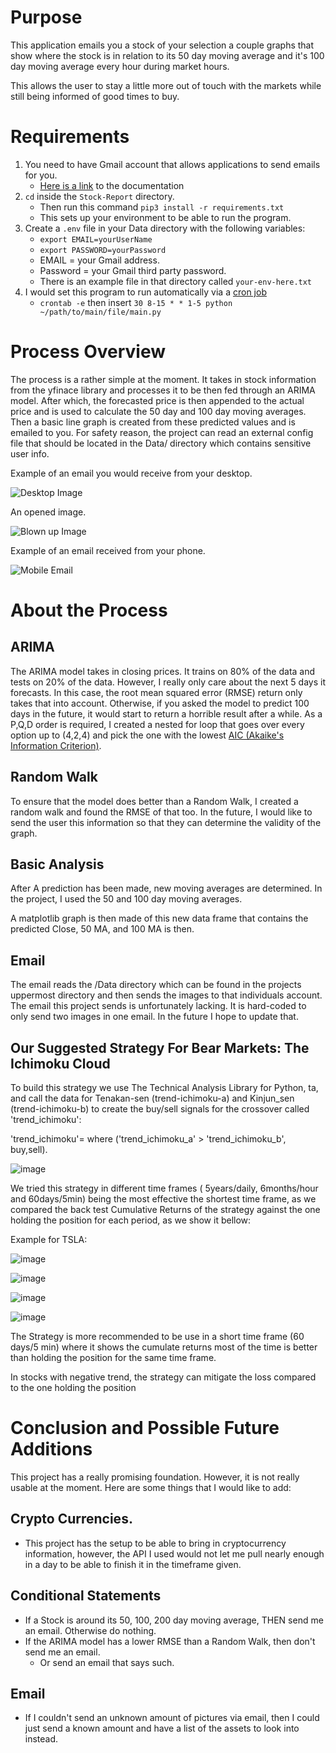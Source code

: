 # Purpose
This application emails you a stock of your selection a couple graphs that show where the stock is in relation to its 50 day moving average and it's 100 day moving average every hour during market hours. 

This allows the user to stay a little more out of touch with the markets while still being informed of good times to buy.


# Requirements
1. You need to have Gmail account that allows applications to send emails for you.
    - [Here is a link](https://support.google.com/accounts/answer/6010255?hl=en) to the documentation
1. `cd` inside the `Stock-Report` directory.
    - Then run this command `pip3 install -r requirements.txt`
    - This sets up your environment to be able to run the program.
2. Create a `.env` file in your Data directory with the following variables:
    - `export EMAIL=yourUserName`
    - `export PASSWORD=yourPassword`
    - EMAIL = your Gmail address.
    - Password = your Gmail third party password.
    - There is an example file in that directory called `your-env-here.txt`
3. I would set this program to run automatically via a [cron job](https://phoenixnap.com/kb/set-up-cron-job-linux#:~:text=The%20Cron%20daemon%20is%20a,other%20commands%20to%20run%20automatically.)
    - `crontab -e` then insert `30 8-15 * * 1-5 python ~/path/to/main/file/main.py`


# Process Overview
The process is a rather simple at the moment. It takes in stock information from the yfinace library and processes it to be then fed through an ARIMA model. After which, the forecasted price is then appended to the actual price and is used to calculate the 50 day and 100 day moving averages. Then a basic line graph is created from these predicted values and is emailed to you. For safety reason, the project can read an external config file that should be located in the Data/ directory which contains sensitive user info.

Example of an email you would receive from your desktop.

![Desktop Image](./Images/readme_images/email_all.png)  

An opened image.

![Blown up Image](./Images/readme_images/emai_just_one.png)

Example of an email received from your phone.

![Mobile Email](./Images/readme_images/email_from_phone.png)


# About the Process
## ARIMA
The ARIMA model takes in closing prices. It trains on 80% of the data and tests on 20% of the data. However, I really only care about the next 5 days it forecasts. In this case, the root mean squared error (RMSE) return only takes that into account. Otherwise, if you asked the model to predict 100 days in the future, it would start to return a horrible result after a while. As a P,Q,D order is required, I created a nested for loop that goes over every option up to (4,2,4) and pick the one with the lowest [AIC (Akaike's Information Criterion)](https://en.wikipedia.org/wiki/Akaike_information_criterion).

## Random Walk
To ensure that the model does better than a Random Walk, I created a random walk and found the RMSE of that too. In the future, I would like to send the user this information so that they can determine the validity of the graph.

## Basic Analysis
After A prediction has been made, new moving averages are determined. In the project, I used the 50 and 100 day moving averages.

A matplotlib graph is then made of this new data frame that contains the predicted Close, 50 MA, and 100 MA is then.

## Email
The email reads the /Data directory which can be found in the projects uppermost directory and then sends the images to that individuals account. The email this project sends is unfortunately lacking. It is hard-coded to only send two images in one email. In the future I hope to update that.

## Our Suggested Strategy For Bear Markets: The Ichimoku Cloud

To build this strategy we use The Technical Analysis Library for Python, ta, and call the data for Tenakan-sen (trend-ichimoku-a) and Kinjun_sen (trend-ichimoku-b) to create the buy/sell signals for the crossover called 'trend_ichimoku':

'trend_ichimoku'= where ('trend_ichimoku_a' > 'trend_ichimoku_b', buy,sell).

![image](https://user-images.githubusercontent.com/75185700/121785107-76d5b680-cb7d-11eb-98f6-dcdbd6e0952b.png)

We tried this strategy in different time frames ( 5years/daily, 6months/hour and 60days/5min) being the most effective the shortest time frame, as we compared the back test Cumulative Returns of the strategy against the one holding the position for each period, as we show it bellow: 

Example for TSLA:

![image](https://user-images.githubusercontent.com/75185700/121785458-7dfdc400-cb7f-11eb-966e-4d97e0b9ba02.png)

![image](https://user-images.githubusercontent.com/75185700/121785488-9a016580-cb7f-11eb-85fa-6696c9c49f8f.png)

![image](https://user-images.githubusercontent.com/75185700/121785492-9ff74680-cb7f-11eb-9933-758c038923d0.png)

![image](https://user-images.githubusercontent.com/75185700/121785498-a71e5480-cb7f-11eb-8a72-9ee674b7ffdf.png)

The Strategy is more recommended to be use in a short time frame (60 days/5 min) where it shows the cumulate returns most of the time is better than holding the position for the same time frame.

In stocks with negative trend, the strategy can mitigate the loss compared to the one holding the position


# Conclusion and Possible Future Additions
This project has a really promising foundation. However, it is not really usable at the moment. Here are some things that I would like to add:

## Crypto Currencies.
- This project has the setup to be able to bring in cryptocurrency information, however, the API I used would not let me pull nearly enough in a day to be able to finish it in the timeframe given.
## Conditional Statements
- If a Stock is around its 50, 100, 200 day moving average, THEN send me an email. Otherwise do nothing.
- If the ARIMA model has a lower RMSE than a Random Walk, then don't send me an email.
    - Or send an email that says such.

## Email
- If I couldn't send an unknown amount of pictures via email, then I could just send a known amount and have a list of the assets to look into instead.

